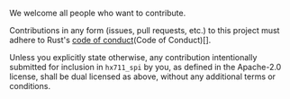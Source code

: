 We welcome all people who want to contribute. 

Contributions in any form (issues, pull requests, etc.) to this project
must adhere to Rust's [code of conduct](Code of Conduct)[].

Unless you explicitly state otherwise, any contribution intentionally submitted
for inclusion in `hx711_spi` by you, as defined in the Apache-2.0 license, shall be
dual licensed as above, without any additional terms or conditions.

[code of conduct]: https://www.rust-lang.org/policies/code-of-conduct
